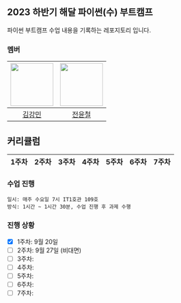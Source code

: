 ## 2023 하반기 해달 파이썬(수) 부트캠프
파이썬 부트캠프 수업 내용을 기록하는 레포지토리 입니다.

### 멤버
|<img src="https://github.com/Dobbymin.png" width="100px"> | <img src="https://github.com/mosy2266.png" width="100px"> |
|:---:|:---:|
| [김강민](https://github.com/Dobbymin) | [전윤철](https://github.com/mosy2266) |

## 커리큘럼
|1주차|2주차|3주차|4주차|5주차|6주차|7주차|
|:--:|:--:|:--:|:--:|:--:|:--:|:--:|

### 수업 진행
```
일시: 매주 수요일 7시 IT1호관 109호
방식: 1시간 ~ 1시간 30분, 수업 진행 후 과제 수행

```

### 진행 상황
- [x] 1주차: 9월 20일
- [ ] 2주차: 9월 27일 (비대면)
- [ ] 3주차: 
- [ ] 4주차:
- [ ] 5주차:
- [ ] 6주차:
- [ ] 7주차:
